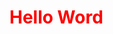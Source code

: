 <!DOCTYPE html>
<html lang= "pl-PL">
<head>
<meta charset="utf-8">
<title>Julia Nosal</title>

</head>
<body>

<h1 style="color:red">Hello Word</h1>


</body>
</html>
